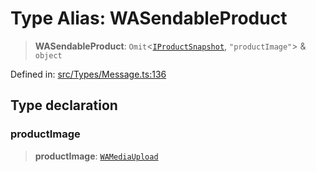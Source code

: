 # Type Alias: WASendableProduct

> **WASendableProduct**: `Omit`\<[`IProductSnapshot`](../namespaces/proto/namespaces/Message/namespaces/ProductMessage/interfaces/IProductSnapshot.md), `"productImage"`\> & `object`

Defined in: [src/Types/Message.ts:136](https://github.com/Fokusdotid/Baileys/blob/4aa08196a497251af5be42856601e02d8a85cce8/src/Types/Message.ts#L136)

## Type declaration

### productImage

> **productImage**: [`WAMediaUpload`](WAMediaUpload.md)
